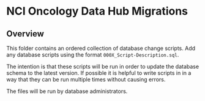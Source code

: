 # NCI Oncology Data Hub Migrations

## Overview
This folder contains an ordered collection of database change scripts. Add any database scripts using the format `000X_Script-Description.sql`.

The intention is that these scripts will be run in order to update the database schema to the latest version. If possible it is helpful to write scripts in in a way that they can be run multiple times without causing errors. 

The files will be run by database administrators.
